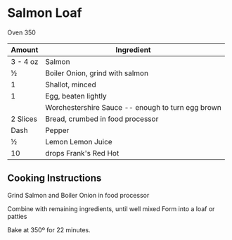 # Salmon Loaf

Oven 350

|Amount|Ingredient|
|----|----|
3 - 4 oz | Salmon
½ | Boiler Onion, grind with salmon
1 | Shallot, minced
1 | Egg, beaten lightly
|| Worchestershire Sauce -- enough to turn egg brown
2 Slices | Bread, crumbed in food processor
Dash | Pepper
½ | Lemon Lemon Juice
10 | drops Frank's Red Hot

## Cooking Instructions
Grind Salmon and Boiler Onion in food processor

Combine with remaining ingredients, until well mixed
Form into a loaf or patties

Bake at 350º for 22 minutes.
